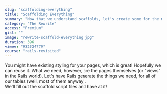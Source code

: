 ```yaml
---
slug: "scaffolding-everything"
title: "Scaffolding Everything"
summary: "Now that we understand scaffolds, let's create some for the main tables in our database."
category: "The Rewrite"
access: "Premium"
gist: ""
image: "rewrite-scaffold-everything.jpg"
duration: 396
vimeo: "932324770"
course: "rails-revisited"
---
```


You might have existing styling for your pages, which is great! Hopefully we can reuse it. What we need, however, are the pages themselves (or "views" in the Rails world). Let's have Rails generate the things we need, for all of our tables (well, most of them anyway).  
We'll fill out the scaffold script files and have at it!
